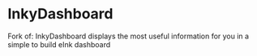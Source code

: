 # InkyDashboard
Fork of: InkyDashboard displays the most useful information for you in a simple to build eInk dashboard
